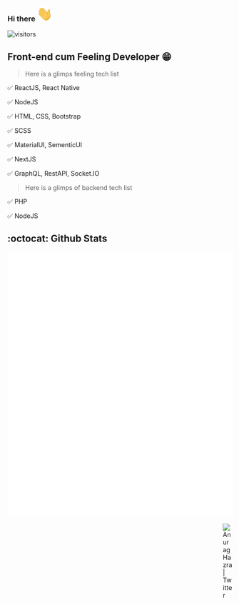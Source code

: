 ### Hi there <img src="https://github.com/ABSphreak/ABSphreak/blob/master/gifs/Hi.gif" width="35px"> 
![visitors](https://visitor-badge.laobi.icu/badge?page_id=skychavda)

## Front-end cum Feeling Developer 😁
>Here is a glimps feeling tech list

✅ ReactJS, React Native

✅ NodeJS

✅ HTML, CSS, Bootstrap

✅ SCSS

✅ MaterialUI, SementicUI

✅ NextJS

✅ GraphQL, RestAPI, Socket.IO

>Here is a glimps of backend tech list 

✅ PHP

✅ NodeJS

## :octocat: Github Stats

![](https://raw.githubusercontent.com/skychavda/github-stats-transparent/output/generated/overview.svg)
![](https://raw.githubusercontent.com/skychavda/github-stats-transparent/output/generated/languages.svg)

<!-- | ![sky's github stats](https://github-readme-stats.vercel.app/api?username=skychavda&count_private=true&show_icons=true&include_all_commits=true&show_owner=true) |
  ![sky's github stats](https://github-readme-stats.vercel.app/api/top-langs/?username=skychavda&layout=compact&theme=buefy) |
| ------------- | ------------- | -->

<a href="https://twitter.com/sky_chavda">
  <img align="right" alt="Anurag Hazra | Twitter" width="21px" src="https://raw.githubusercontent.com/anuraghazra/anuraghazra/master/assets/twitter.svg" />
</a>
